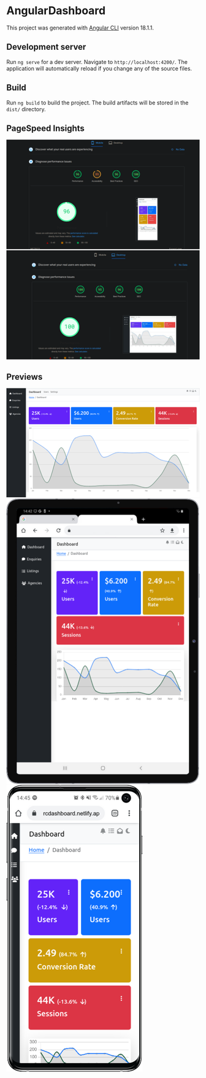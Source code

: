 # AngularDashboard

This project was generated with [Angular CLI](https://github.com/angular/angular-cli) version 18.1.1.

## Development server

Run `ng serve` for a dev server. Navigate to `http://localhost:4200/`. The application will automatically reload if you change any of the source files.

## Build

Run `ng build` to build the project. The build artifacts will be stored in the `dist/` directory.

## PageSpeed Insights

![PageSpeed Insights Mobile](/public/mobile.png)
![PageSpeed Insights Desktop](/public/desktop.png)

## Previews

![Desktop Preview](/public/desktop-preview.png)
![Tablet Preview](/public/tablet-view.png)
![Mobile Preview](/public/mobile-view.png)
